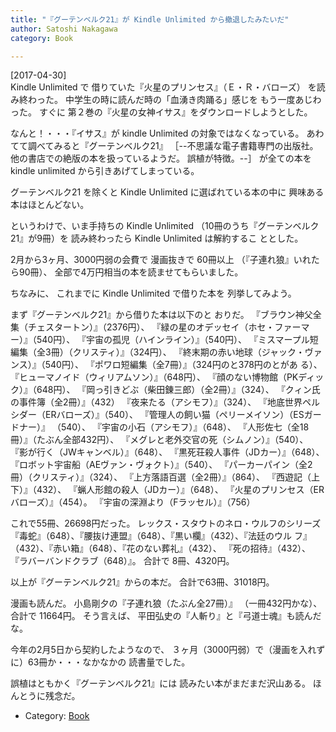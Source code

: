 ```yaml
---
title: "『グーテンベルク21』が Kindle Unlimited から撤退したみたいだ"
author: Satoshi Nakagawa
category: Book

---
```


[2017-04-30]  
 Kindle Unlimited で
借りていた『火星のプリンセス』（Ｅ・Ｒ・バローズ）
を読み終わった。
中学生の時に読んだ時の「血湧き肉踊る」感じを
もう一度あじわった。
すぐに
第２巻の『火星の女神イサス』をダウンロードしようとした。

 なんと！・・・『イサス』が
kindle Unlimited の対象ではなくなっている。
あわてて調べてみると『グーテンベルク21』
［--不思議な電子書籍専門の出版社。
他の書店での絶版の本を扱っているようだ。
誤植が特徴。--］ が全ての本を kindle unlimited
から引きあげてしまっている。

 グーテンベルク21 を除くと
Kindle Unlimited に選ばれている本の中に
興味ある本はほとんどない。

 というわけで、いま手持ちの Kindle Unlimited
（10冊のうち『グーテンベルク21』が9冊）を
読み終わったら Kindle Unlimited は解約するこ
ととした。

 2月から3ヶ月、3000円弱の会費で
漫画抜きで 60冊以上
（『子連れ狼』いれたら90冊）、
全部で4万円相当の本を読ませてもらいました。

<!--more-->

 ちなみに、
これまでに Kindle Unlimited で借りた本を
列挙してみよう。

 まず『グーテンベルク21』から借りた本は以下のと
おりだ。
『ブラウン神父全集（チェスタートン）』（2376円）、
『緑の星のオデッセイ（ホセ・ファーマー）』（540円）、
『宇宙の孤児（ハインライン）』（540円）、
『ミスマープル短編集（全3冊）（クリスティ）』（324円）、
『終末期の赤い地球（ジャック・ヴァンス）』（540円）、
『ポワロ短編集（全7冊）』（324円のと378円のとがあ
る）、
『ヒューマノイド（ウィリアムソン）』（648円）、
『顔のない博物館（PKディック）』（648円）、
『岡っ引きどぶ（柴田錬三郎）（全2冊）』（324）、
『クィン氏の事件簿（全2冊）』（432）
『夜来たる（アシモフ）』（324）、
『地底世界ペルシダー（ERバローズ）』（540）、
『管理人の飼い猫（ペリーメイソン）（ESガードナー）』
（540）、
『宇宙の小石（アシモフ）』（648）、
『人形佐七（全18冊）』（たぶん全部432円）、
『メグレと老外交官の死（シムノン）』（540）、
『影が行く（JWキャンベル）』（648）、
『黒死荘殺人事件（JDカー）』（648）、
『ロボット宇宙船（AEヴァン・ヴォクト）』（540）、
『パーカーパイン（全2冊）（クリスティ）』（324）、
『上方落語百選（全2冊）』（864）、
『西遊記（上下）』（432）、
『蝋人形館の殺人（JDカー）』（648）、
『火星のプリンセス（ERバローズ）』（454）。
『宇宙の深淵より（Fラッセル）』（756）

 これで55冊、26698円だった。
 レックス・スタウトのネロ・ウルフのシリーズ
『毒蛇』（648）、『腰抜け連盟』（648）、『黒い欄』（432）、『法廷のウル
フ』（432）、『赤い箱』（648）、『花のない葬礼』（432）、
『死の招待』（432）、
『ラバーバンドクラブ（648）』。
合計で 8冊、4320円。

 以上が『グーテンベルク21』からの本だ。
合計で63冊、31018円。

 漫画も読んだ。
小島剛夕の『子連れ狼（たぶん全27冊）』
（一冊432円かな）、
合計で 11664円。
そう言えば、
平田弘史の『人斬り』と『弓道士魂』も読んだな。

 今年の2月5日から契約したようなので、
３ヶ月（3000円弱）で（漫画を入れずに）63冊か・・・なかなかの
読書量でした。

 誤植はともかく『グーテンベルク21』には
読みたい本がまだまだ沢山ある。
ほんとうに残念だ。

- Category: [Book](/categories.html#Book)

